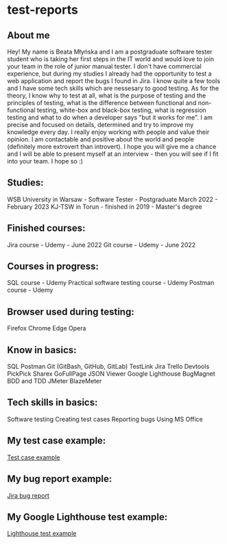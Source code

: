 # test-reports

## About me

Hey! 
My name is Beata Młyńska and I am a postgraduate software tester student who is taking her first steps in the IT world and would love to join your team in the role of junior manual tester. I don't have commercial experience, but during my studies I already had the opportunity to test a web application and report the bugs I found in Jira. I know quite a few tools and I have some tech skills which are nessesary to good testing. As for the theory, I know why to test at all, what is the purpose of testing and the principles of testing, what is the difference between functional and non-functional testing, white-box and black-box testing, what is regression testing and what to do when a developer says "but it works for me".  I am precise and focused on details, determined and try to improve my knowledge every day. I really enjoy working with people and value their opinion. I am contactable and positive about the world and people (definitely more extrovert than introvert). I hope you will give me a chance and I will be able to present myself at an interview - then you will see if I fit into your team. I hope so :)

## Studies:
WSB University in Warsaw - Software Tester - Postgraduate
March 2022 - February 2023
KJ-TSW in Torun - finished in 2019 - Master's degree

## Finished courses:
Jira course - Udemy - June 2022
Git course - Udemy - June 2022

## Courses in progress:
SQL course - Udemy
Practical software testing course - Udemy
Postman course - Udemy

## Browser used during testing:
Firefox
Chrome
Edge
Opera

## Know in basics:
SQL
Postman
Git (GitBash, GitHub, GitLab)
TestLink
Jira
Trello
Devtools
PickPick
Sharex
GoFullPage
JSON Viewer
Google Lighthouse
BugMagnet
BDD and TDD
JMeter
BlazeMeter

## Tech skills in basics:
Software testing
Creating test cases
Reporting bugs
Using MS Office

## My test case example:
[Test case example](https://github.com/beatamlynska/test-reports/blob/b640dc9345d206397fcddb7e9bf4a3f2f1968d79/Images/Test_case.jpg)

## My bug report example:
[Jira bug report](https://github.com/beatamlynska/test-reports/blob/b2e9b91a7a7c2a409368ee593e6a0baa153df539/Images/bug_jira.jpg)

## My Google Lighthouse test example: 
[Lighthouse test example](https://github.com/beatamlynska/test-reports/blob/dce0306d8f324739a9e75010250e7b3db9fe95d9/Images/Lighthouse_test.jpg)
